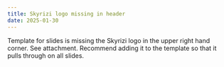 ```yaml
---
title: Skyrizi logo missing in header
date: 2025-01-30
---
```


Template for slides is missing the Skyrizi logo in the upper right hand corner. See attachment. Recommend adding it to the template so that it pulls through on all slides.
